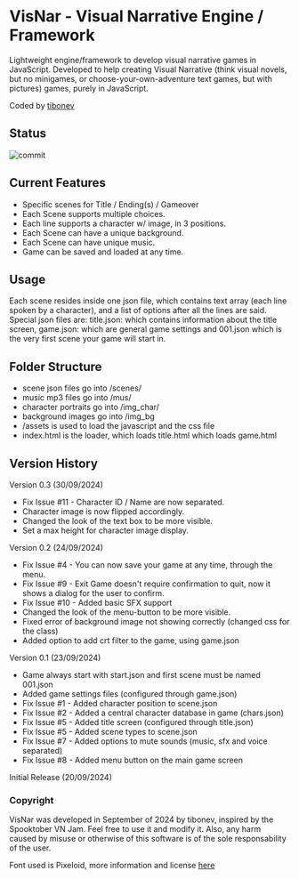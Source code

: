 # VisNar - Visual Narrative Engine / Framework
Lightweight engine/framework to develop visual narrative games in JavaScript.
Developed to help creating Visual Narrative (think visual novels, but no minigames, or choose-your-own-adventure text games, but with pictures) games, purely in JavaScript.

Coded by [tibonev](http://classicgames.com.br)

## Status
![commit](https://img.shields.io/github/last-commit/jflores82/visnar)

## Current Features
- Specific scenes for Title / Ending(s) / Gameover
- Each Scene supports multiple choices.
- Each line supports a character w/ image, in 3 positions.
- Each Scene can have a unique background.
- Each Scene can have unique music. 
- Game can be saved and loaded at any time.

## Usage 
Each scene resides inside one json file, which contains text array (each line spoken by a character), and a list of options after all the lines are said. 
Special json files are: title.json: which contains information about the title screen, game.json: which are general game settings and 001.json which is the very first scene your game will start in.

## Folder Structure
- scene json files go into /scenes/
- music mp3 files go into /mus/
- character portraits go into /img_char/
- background images go into /img_bg
- /assets is used to load the javascript and the css file
- index.html is the loader, which loads title.html which loads game.html

## Version History
Version 0.3 (30/09/2024)
- Fix Issue #11 - Character ID / Name are now separated.
- Character image is now flipped accordingly.
- Changed the look of the text box to be more visible.
- Set a max height for character image display.

Version 0.2 (24/09/2024)
- Fix Issue #4 - You can now save your game at any time, through the menu.
- Fix Issue #9 - Exit Game doesn't require confirmation to quit, now it shows a dialog for the user to confirm.
- Fix Issue #10 - Added basic SFX support
- Changed the look of the menu-button to be more visible.
- Fixed error of background image not showing correctly (changed css for the class)
- Added option to add crt filter to the game, using game.json

Version 0.1 (23/09/2024)
- Game always start with start.json and first scene must be named 001.json
- Added game settings files (configured through game.json)
- Fix Issue #1 - Added character position to scene.json
- Fix Issue #2 - Added a central character database in game (chars.json)
- Fix Issue #5 - Added title screen (configured through title.json)
- Fix Issue #5 - Added scene types to scene.json
- Fix Issue #7 - Added options to mute sounds (music, sfx and voice separated)
- Fix Issue #8 - Added menu button on the main game screen

Initial Release (20/09/2024)

### Copyright
VisNar was developed in September of 2024 by tibonev, inspired by the Spooktober VN Jam.
Feel free to use it and modify it. 
Also, any harm caused by misuse or otherwise of this software is of the sole responsability of the user.

Font used is Pixeloid, more information and license [here](https://ggbot.itch.io/pixeloid-font)